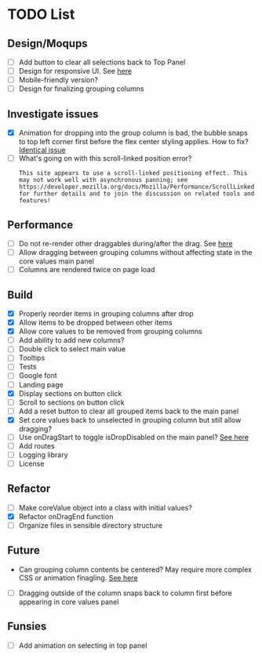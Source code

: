 # TODO List
## Design/Moqups
- [ ] Add button to clear all selections back to Top Panel
- [ ] Design for responsive UI. See [here](https://medium.com/styled-components/how-to-create-responsive-ui-with-styled-components-c6b71a3ce172)
- [ ] Mobile-friendly version?
- [ ] Design for finalizing grouping columns

## Investigate issues
- [x] Animation for dropping into the group column is bad, the bubble snaps to top left corner first before the flex center styling applies. How to fix? [Identical issue](https://github.com/atlassian/react-beautiful-dnd/issues/1851)
- [ ] What's going on with this scroll-linked position error?
  ````
  This site appears to use a scroll-linked positioning effect. This may not work well with asynchronous panning; see https://developer.mozilla.org/docs/Mozilla/Performance/ScrollLinkedEffects for further details and to join the discussion on related tools and features!
  ````

## Performance
- [ ] Do not re-render other draggables during/after the drag. See [here](https://github.com/atlassian/react-beautiful-dnd/issues/1791)
- [ ] Allow dragging between grouping columns without affecting state in the core values main panel
- [ ] Columns are rendered twice on page load

## Build
- [x] Properly reorder items in grouping columns after drop
- [x] Allow items to be dropped between other items
- [x] Allow core values to be removed from grouping columns
- [ ] Add ability to add new columns?
- [ ] Double click to select main value
- [ ] Tooltips
- [ ] Tests
- [ ] Google font
- [ ] Landing page
- [x] Display sections on button click
- [ ] Scroll to sections on button click
- [ ] Add a reset button to clear all grouped items back to the main panel
- [x] Set core values back to unselected in grouping column but still allow dragging?
- [ ] Use onDragStart to toggle isDropDisabled on the main panel? [See here](https://react-beautiful-dnd.netlify.app/?path=/story/ondragstart--toggle-isdropdisabled-ondragstart)
- [ ] Add routes
- [ ] Logging library
- [ ] License

## Refactor
- [ ] Make coreValue object into a class with initial values?
- [x] Refactor onDragEnd function
- [ ] Organize files in sensible directory structure

## Future
- Can grouping column contents be centered? May require more complex CSS or animation finagling. [See here](https://github.com/atlassian/react-beautiful-dnd/issues/1851)
- [ ] Dragging outside of the column snaps back to column first before appearing in core values panel

## Funsies
- [ ] Add animation on selecting in top panel
